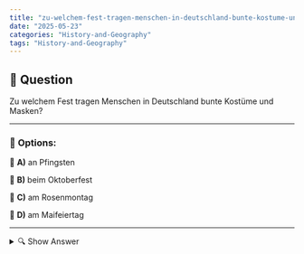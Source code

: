 ```yaml
---
title: "zu-welchem-fest-tragen-menschen-in-deutschland-bunte-kostume-und-masken"
date: "2025-05-23"
categories: "History-and-Geography"
tags: "History-and-Geography"
---
```


## 📌 **Question**

Zu welchem Fest tragen Menschen in Deutschland bunte Kostüme und Masken?



---

### 📝 **Options:**

🔘 **A)** an Pfingsten

🔘 **B)** beim Oktoberfest

🔘 **C)** am Rosenmontag

🔘 **D)** am Maifeiertag

---

<details>
  <summary>🔍 Show Answer</summary>

  <p>
💡  <b>Correct Answer:</b>  c
  </p>
  <p>
    📖<b>Explanation:</b>
    In Deutschland ist der Rosenmontag der Höhepunkt des Karnevals, einer festlichen Zeit, die tief in der Kultur verwurzelt ist. Während dieser Feierlichkeiten tragen die Menschen bunte Kostüme und Masken, nehmen an Umzügen teil und genießen ausgelassene Partys. Die Karnevalszeit variiert je nach Region, aber Rosenmontag ist ein Schlüsseldatum für die größten Feierlichkeiten, insbesondere im Rheinland. Karneval ist eine Zeit des Frohsinns und des kulturellen Austauschs, in der die gesellschaftlichen Normen oft auf den Kopf gestellt werden.
  </p>
</details>
